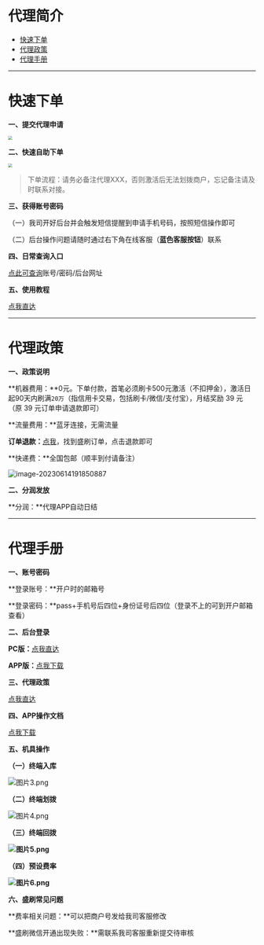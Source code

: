 # 代理简介

- [快速下单](#快速下单)
- [代理政策](#代理政策)
- [代理手册](#代理手册)



---

# 快速下单

**一、提交代理申请**

[<img src="https://cos.zjkmkj.com/media/2024/08/20/0fdeb289100e96c1ebd59391b340e829-2.webp" style="zoom:50%;" />](http://u.zjkm.xyz/ZFipv)

**二、快速自助下单**

[<img src="https://cos.zjkmkj.com/media/2024/08/20/222b2e37378115a6c2bad9dcba3ce5f7-2.webp" style="zoom:50%;" />](http://kmshop.zjkmkj.com/pages/goods_details/index?id=22)

> 下单流程：请务必备注代理XXX，否则激活后无法划拨商户，忘记备注请及时联系对接。

**三、获得账号密码**

（一）我司开好后台并会触发短信提醒到申请手机号码，按照短信操作即可

（二）后台操作问题请随时通过右下角在线客服（**蓝色客服按钮**）联系

**四、日常查询入口**

[点此可查询](http://u.zjkmkj.com/QfU36)账号/密码/后台网址

**五、使用教程**

[点我直达](tool/ss.md)

------

# 代理政策

**一、政策说明**

**机器费用：**0元。下单付款，首笔必须刷卡500元激活（不扣押金），激活日起90天内刷满`20万`（指信用卡交易，包括刷卡/微信/支付宝），月结奖励 39 元（原 39 元订单申请退款即可）

**流量费用：**蓝牙连接，无需流量

**订单退款：**[点我](http://kmshop.zjkmkj.com/order/list/)，找到盛刷订单，点击退款即可

**快递费：**全国包邮（顺丰到付请备注）

![image-20230614191850887](https://cos.zjkmkj.com/media/2024/08/20/4fb52e546f6f9d9169664b85d2625736-2.webp)

**二、分润发放**

**分润：**代理APP自动日结

------

# 代理手册

**一、账号密码**

**登录账号：**开户时的邮箱号

**登录密码：**pass+手机号后四位+身份证号后四位（登录不上的可到开户邮箱查看）

**二、后台登录**

**PC版：**[点我直达](http://msp.shengpay.com/)

**APP版：**[点我下载](http://t.shengpay.com/)

**三、代理政策**

[点我直达](#代理政策)

**四、APP操作文档**

[点我下载](https://drive.weixin.qq.com/s?k=AEAAFAcpAAcnYTGyBJ)

**五、机具操作**

**（一）终端入库**

![图片3.png](https://cos.zjkmkj.com/media/2024/08/20/a73f01e4edf61a4b7a54e7c0541ce3c0-2.webp)



**（二）终端划拨**

![图片4.png](https://cos.zjkmkj.com/media/2024/08/20/d60f51d9d00e4cb62a8d126e47b1906e-2.webp)



**（三）终端回拨**

**![图片5.png](https://cos.zjkmkj.com/media/2024/08/20/b9ff67d6f6a4655a7a91e4cdcb4df291-2.webp)**



**（四）预设费率**

**![图片6.png](https://cos.zjkmkj.com/media/2024/08/20/63dcf0ce5bb2fc4f64371e5c1d182366-2.webp)**



**六、盛刷常见问题**

**费率相关问题：**可以把商户号发给我司客服修改

**盛刷微信开通出现失败：**需联系我司客服重新提交待审核
